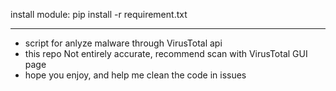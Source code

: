 install module:
  pip install -r requirement.txt
  
  
---------------------------------
- script for anlyze malware through VirusTotal api
- this repo Not entirely accurate, recommend scan with VirusTotal GUI page
- hope you enjoy, and help me clean the code in issues

